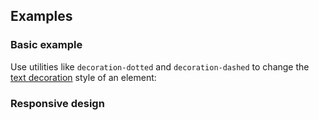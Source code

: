 ## Examples

### Basic example

Use utilities like `decoration-dotted` and `decoration-dashed` to change the [text decoration](/docs/text-decoration-line) style of an element:

### Responsive design